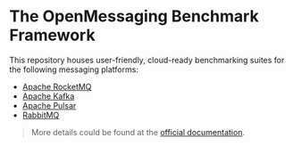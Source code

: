 # The OpenMessaging Benchmark Framework

This repository houses user-friendly, cloud-ready benchmarking suites for the following messaging platforms:

* [Apache RocketMQ](https://rocketmq.apache.org) 
* [Apache Kafka](https://kafka.apache.org)
* [Apache Pulsar](https://pulsar.apache.org)
* [RabbitMQ](https://www.rabbitmq.com/)


> More details could be found at the [official documentation](http://openmessaging.cloud/docs/benchmarks/).
